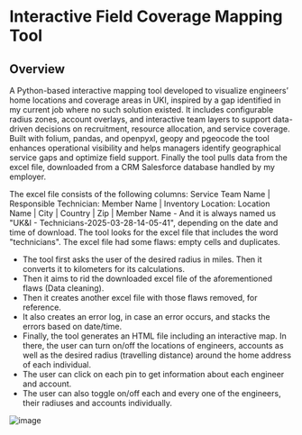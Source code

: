 # Interactive Field Coverage Mapping Tool
## Overview
A Python-based interactive mapping tool developed to visualize engineers’ home locations and coverage areas in UKI, inspired by a gap identified in my current job where no such solution existed. It includes configurable radius zones, account overlays, and interactive team layers to support data-driven decisions on recruitment, resource allocation, and service coverage. Built with folium, pandas, and openpyxl, geopy and pgeocode the tool enhances operational visibility and helps managers identify geographical service gaps and optimize field support.
Finally the tool pulls data from the excel file, downloaded from a CRM Salesforce database handled by my employer.

The excel file consists of the following columns: Service Team Name | Responsible Technician: Member Name	| Inventory Location: Location Name |	City | Country | Zip | Member Name - And it is always named us "UK&I - Technicians-2025-03-28-14-05-41", depending on the date and time of download. The tool looks for the excel file that includes the word "technicians".
The excel file had some flaws: empty cells and duplicates.
- The tool first asks the user of the desired radius in miles. Then it converts it to kilometers for its calculations.
- Then it aims to rid the downloaded excel file of the aforementioned flaws (Data cleaning).
- Then it creates another excel file with those flaws removed, for reference.
- It also creates an error log, in case an error occurs, and stacks the errors based on date/time.
- Finally, the tool generates an HTML file including an interactive map. In there, the user can turn on/off the locations of engineers, accounts as well as the desired radius (travelling distance) around the home address of each individual.
- The user can click on each pin to get information about each engineer and account.
- The user can also toggle on/off each and every one of the engineers, their radiuses and accounts individually.
  
![image](https://github.com/user-attachments/assets/824ef84e-274c-4bdd-8de8-999c4814ad39)
